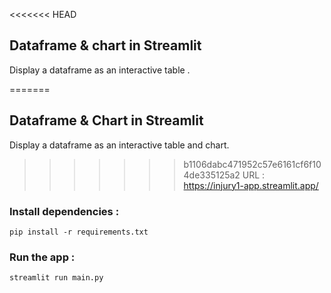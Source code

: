 <<<<<<< HEAD
## Dataframe & chart in Streamlit

Display a dataframe as an interactive table .

=======
## Dataframe & Chart in Streamlit
Display a dataframe as an interactive table and chart.

>>>>>>> b1106dabc471952c57e6161cf6f104de335125a2
URL : https://injury1-app.streamlit.app/

### Install dependencies :
```
pip install -r requirements.txt
```
### Run the app :  
```
streamlit run main.py
```

